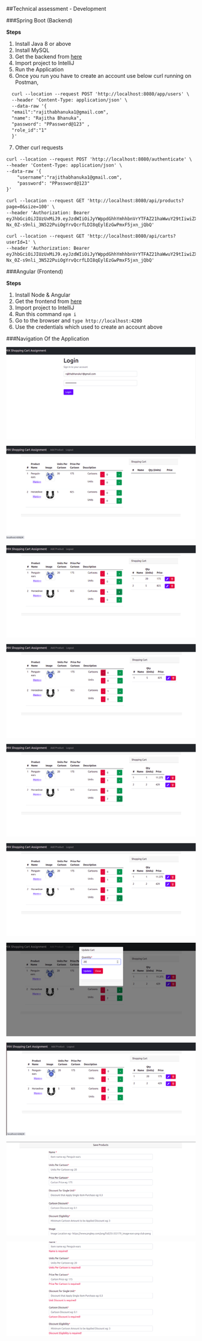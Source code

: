 ##Technical assessment - Development

###Spring Boot (Backend)

**Steps**

1. Install Java 8 or above
2. Install MySQL
3. Get the backend from [here](https://github.com/rajithabhanuka/shopping-cart-back.git)
4. Import project to IntelliJ
5. Run the Application
6. Once you run you have to create an account use below curl running on Postman,
```
  curl --location --request POST 'http://localhost:8080/app/users' \
  --header 'Content-Type: application/json' \
  --data-raw '{
  "email":"rajithabhanuka1@gmail.com",
  "name": "Rajitha Bhanuka",
  "password": "PPassword@123" ,
  "role_id":"1"
  }'
```

7. Other curl requests

```
curl --location --request POST 'http://localhost:8080/authenticate' \
--header 'Content-Type: application/json' \
--data-raw '{
    "username":"rajithabhanuka1@gmail.com",
    "password": "PPassword@123"
}'
```
```
curl --location --request GET 'http://localhost:8080/api/products?page=0&size=100' \
--header 'Authorization: Bearer eyJhbGciOiJIUzUxMiJ9.eyJzdWIiOiJyYWppdGhhYmhhbnVrYTFAZ21haWwuY29tIiwiZXhwIjoxNjI0MDgzNTE1LCJpYXQiOjE2MjQwODE3MTV9.yvakN2nEr7_PResn5zSwZdJpnK670PU-Nx_0Z-s9nli_3N522PuiOgYrvQcrfLDI8qEylEzGwPmxF5jxn_jQbQ'
```

```
curl --location --request GET 'http://localhost:8080/api/carts?userId=1' \
--header 'Authorization: Bearer eyJhbGciOiJIUzUxMiJ9.eyJzdWIiOiJyYWppdGhhYmhhbnVrYTFAZ21haWwuY29tIiwiZXhwIjoxNjI0MDgzNTE1LCJpYXQiOjE2MjQwODE3MTV9.yvakN2nEr7_PResn5zSwZdJpnK670PU-Nx_0Z-s9nli_3N522PuiOgYrvQcrfLDI8qEylEzGwPmxF5jxn_jQbQ'
```

###Angular (Frontend)

**Steps**

1. Install Node & Angular
2. Get the frontend from [here](https://github.com/rajithabhanuka/shopping-cart-front.git)
3. Import project to IntelliJ
4. Run this command ```npm i```
5. Go to the browser and ```type http://localhost:4200```
6. Use the credentials which used to create an account above

###Navigation Of the Application

![Optional Text](src/main/resources/static/1.png) 

![Optional Text](src/main/resources/static/2.png) 

![Optional Text](src/main/resources/static/3.png) 

![Optional Text](src/main/resources/static/4.png) 

![Optional Text](src/main/resources/static/6.png) 

![Optional Text](src/main/resources/static/6.png) 

![Optional Text](src/main/resources/static/7.png) 

![Optional Text](src/main/resources/static/8.png) 

![Optional Text](src/main/resources/static/9.png) 

![Optional Text](src/main/resources/static/10.png)   
